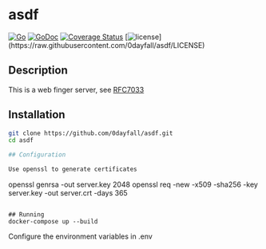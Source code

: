 # asdf

[![Go](https://github.com/0dayfall/asdf/actions/workflows/go.yml/badge.svg)](https://github.com/0dayfall/asdf/actions/workflows/go.yml)
[![GoDoc](https://godoc.org/github.com/0dayfall/asdf?status.png)](https://godoc.org/github.com/0dayfall/asdf)
[![Coverage Status](https://coveralls.io/repos/0dayfall/asdf/badge.png?branch=master)](https://coveralls.io/r/0dayfall/asdf?branch=main)
[![license](http://img.shields.io/badge/license-GNU3-red.svg?)](https://raw.githubusercontent.com/0dayfall/asdf/LICENSE)

## Description

This is a web finger server, see [RFC7033](https://datatracker.ietf.org/doc/html/rfc7033)

## Installation

```bash
git clone https://github.com/0dayfall/asdf.git
cd asdf

## Configuration

Use openssl to generate certificates
```
openssl genrsa -out server.key 2048
openssl req -new -x509 -sha256 -key server.key -out server.crt -days 365
```

## Running
docker-compose up --build
```

Configure the environment variables in .env
